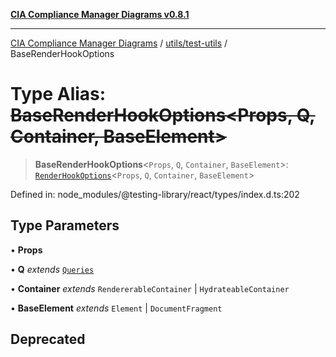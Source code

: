 [**CIA Compliance Manager Diagrams v0.8.1**](../../../README.md)

***

[CIA Compliance Manager Diagrams](../../../modules.md) / [utils/test-utils](../README.md) / BaseRenderHookOptions

# Type Alias: ~~BaseRenderHookOptions\<Props, Q, Container, BaseElement\>~~

> **BaseRenderHookOptions**\<`Props`, `Q`, `Container`, `BaseElement`\>: [`RenderHookOptions`](../interfaces/RenderHookOptions.md)\<`Props`, `Q`, `Container`, `BaseElement`\>

Defined in: node\_modules/@testing-library/react/types/index.d.ts:202

## Type Parameters

• **Props**

• **Q** *extends* [`Queries`](../interfaces/Queries.md)

• **Container** *extends* `RendererableContainer` \| `HydrateableContainer`

• **BaseElement** *extends* `Element` \| `DocumentFragment`

## Deprecated
